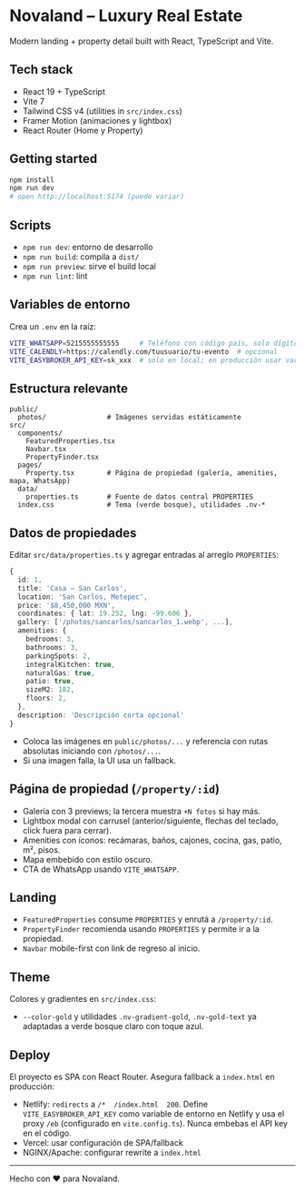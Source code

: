 # Novaland – Luxury Real Estate

Modern landing + property detail built with React, TypeScript and Vite.

## Tech stack
- React 19 + TypeScript
- Vite 7
- Tailwind CSS v4 (utilities in `src/index.css`)
- Framer Motion (animaciones y lightbox)
- React Router (Home y Property)

## Getting started
```bash
npm install
npm run dev
# open http://localhost:5174 (puede variar)
```

## Scripts
- `npm run dev`: entorno de desarrollo
- `npm run build`: compila a `dist/`
- `npm run preview`: sirve el build local
- `npm run lint`: lint

## Variables de entorno
Crea un `.env` en la raíz:
```bash
VITE_WHATSAPP=5215555555555     # Teléfono con código país, solo dígitos
VITE_CALENDLY=https://calendly.com/tuusuario/tu-evento  # opcional
VITE_EASYBROKER_API_KEY=sk_xxx  # solo en local; en producción usar variable de entorno del proveedor
```

## Estructura relevante
```
public/
  photos/               # Imágenes servidas estáticamente
src/
  components/
    FeaturedProperties.tsx
    Navbar.tsx
    PropertyFinder.tsx
  pages/
    Property.tsx        # Página de propiedad (galería, amenities, mapa, WhatsApp)
  data/
    properties.ts       # Fuente de datos central PROPERTIES
  index.css             # Tema (verde bosque), utilidades .nv-*
```

## Datos de propiedades
Editar `src/data/properties.ts` y agregar entradas al arreglo `PROPERTIES`:
```ts
{
  id: 1,
  title: 'Casa – San Carlos',
  location: 'San Carlos, Metepec',
  price: '$8,450,000 MXN',
  coordinates: { lat: 19.252, lng: -99.606 },
  gallery: ['/photos/sancarlos/sancarlos_1.webp', ...],
  amenities: {
    bedrooms: 3,
    bathrooms: 3,
    parkingSpots: 2,
    integralKitchen: true,
    naturalGas: true,
    patio: true,
    sizeM2: 182,
    floors: 2,
  },
  description: 'Descripción corta opcional'
}
```
- Coloca las imágenes en `public/photos/...` y referencia con rutas absolutas iniciando con `/photos/...`.
- Si una imagen falla, la UI usa un fallback.

## Página de propiedad (`/property/:id`)
- Galería con 3 previews; la tercera muestra `+N fotos` si hay más.
- Lightbox modal con carrusel (anterior/siguiente, flechas del teclado, click fuera para cerrar).
- Amenities con íconos: recámaras, baños, cajones, cocina, gas, patio, m², pisos.
- Mapa embebido con estilo oscuro.
- CTA de WhatsApp usando `VITE_WHATSAPP`.

## Landing
- `FeaturedProperties` consume `PROPERTIES` y enrutá a `/property/:id`.
- `PropertyFinder` recomienda usando `PROPERTIES` y permite ir a la propiedad.
- `Navbar` mobile-first con link de regreso al inicio.

## Theme
Colores y gradientes en `src/index.css`:
- `--color-gold` y utilidades `.nv-gradient-gold`, `.nv-gold-text` ya adaptadas a verde bosque claro con toque azul.

## Deploy
El proyecto es SPA con React Router. Asegura fallback a `index.html` en producción:
- Netlify: `redirects` a `/*  /index.html  200`. Define `VITE_EASYBROKER_API_KEY` como variable de entorno en Netlify y usa el proxy `/eb` (configurado en `vite.config.ts`). Nunca embebas el API key en el código.
- Vercel: usar configuración de SPA/fallback
- NGINX/Apache: configurar rewrite a `index.html`

---
Hecho con ❤️ para Novaland.
